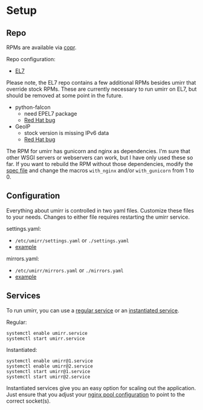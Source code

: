 # Setup

## Repo

RPMs are available via [copr](https://copr.fedoraproject.org/coprs/carlwgeorge/umirr/).

Repo configuration:
* [EL7](https://copr.fedoraproject.org/coprs/carlwgeorge/umirr/repo/epel-7/carlwgeorge-umirr-epel-7.repo)

Please note, the EL7 repo contains a few additional RPMs besides umirr that override stock RPMs.  These are currently necessary to run umirr on EL7, but should be removed at some point in the future.

* python-falcon
    * need EPEL7 package
    * [Red Hat bug](https://bugzilla.redhat.com/show_bug.cgi?id=1158971)
* GeoIP
    * stock version is missing IPv6 data
    * [Red Hat bug](https://bugzilla.redhat.com/show_bug.cgi?id=1201857)

The RPM for umirr has gunicorn and nginx as dependencies.  I'm sure that other WSGI servers or webservers can work, but I have only used these so far.  If you want to rebuild the RPM without those dependencies, modify the [spec file](contrib/umirr.spec) and change the macros `with_nginx` and/or `with_gunicorn` from 1 to 0.

## Configuration

Everything about umirr is controlled in two yaml files.  Customize these files to your needs.  Changes to either file requires restarting the umirr service.

settings.yaml:
* `/etc/umirr/settings.yaml` or `./settings.yaml`
* [example](example-configs/settings.yaml)

mirrors.yaml:
* `/etc/umirr/mirrors.yaml` or `./mirrors.yaml`
* [example](example-configs/mirrors.yaml)

## Services

To run umirr, you can use a [regular service](http://www.freedesktop.org/software/systemd/man/systemd.service.html) or an [instantiated service](http://0pointer.de/blog/projects/instances.html).

Regular:
```
systemctl enable umirr.service
systemctl start umirr.service
```

Instantiated:
```
systemctl enable umirr@1.service
systemctl enable umirr@2.service
systemctl start umirr@1.service
systemctl start umirr@2.service
```

Instantiated services give you an easy option for scaling out the application.  Just ensure that you adjust your [nginx pool configuration](contrib/umirr.nginx#L9-L16) to point to the correct socket(s).
